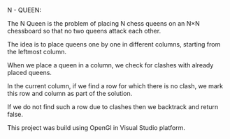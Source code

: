 N - QUEEN:

The N Queen is the problem of placing N chess queens on an N×N chessboard so that no two queens attack each other.

The idea is to place queens one by one in different columns, starting from the leftmost column.

When we place a queen in a column, we check for clashes with already placed queens.

In the current column, if we find a row for which there is no clash, we mark this row and column as part of the solution. 

If we do not find such a row due to clashes then we backtrack and return false.

This project was build using OpenGl in Visual Studio platform.




